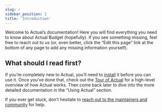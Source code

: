 ```yaml
---
slug: /
sidebar_position: 1
title: 'Introduction'
---
```


Welcome to Actual’s documentation! Here you will find everything you need to know about Actual Budget (hopefully). If you see something missing, feel free to reach out to us (or, even better, click the “Edit this page” link at the bottom of any page to add any missing information yourself).

## What should I read first?

If you’re completely new to Actual, you’ll need to [install](/Installing/overview) it before you can use it. Once you’ve done that, check out the [Tour of Actual](/Getting-Started/using-actual) for a high-level overview of how Actual works. Then come back later to dive into the more detailed documentation in the “Using Actual” section.

If you ever get stuck, don’t hesitate to [reach out to the maintainers and community](/Contact) for help.
